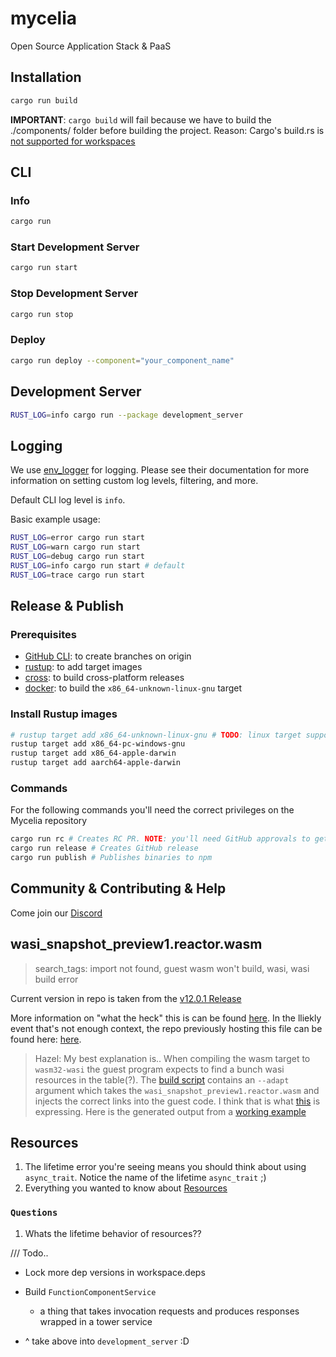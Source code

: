 # mycelia

Open Source Application Stack &amp; PaaS

## Installation

```sh
cargo run build
```

**IMPORTANT**: `cargo build` will fail because we have to build the ./components/ folder before building the project. Reason: Cargo's build.rs is [not supported for workspaces](https://github.com/rust-lang/cargo/issues/8732#issuecomment-950252765)

## CLI

### Info

```sh
cargo run
```

### Start Development Server

```sh
cargo run start
```

### Stop Development Server

```sh
cargo run stop
```

### Deploy

```sh
cargo run deploy --component="your_component_name"
```

## Development Server

```sh
RUST_LOG=info cargo run --package development_server
```

## Logging

We use [env_logger](https://docs.rs/env_logger/0.10.0/env_logger/) for logging. Please see their documentation for more information on setting custom log levels, filtering, and more.

Default CLI log level is `info`.

Basic example usage:

```sh
RUST_LOG=error cargo run start
RUST_LOG=warn cargo run start
RUST_LOG=debug cargo run start
RUST_LOG=info cargo run start # default
RUST_LOG=trace cargo run start
```

## Release & Publish

### Prerequisites

- [GitHub CLI](https://cli.github.com/): to create branches on origin
- [rustup](https://rustup.rs/): to add target images
- [cross](https://github.com/cross-rs/cross/tree/main): to build cross-platform releases
- [docker](https://docs.docker.com/engine/install/): to build the `x86_64-unknown-linux-gnu` target

### Install Rustup images

```sh
# rustup target add x86_64-unknown-linux-gnu # TODO: linux target support
rustup target add x86_64-pc-windows-gnu
rustup target add x86_64-apple-darwin
rustup target add aarch64-apple-darwin
```

### Commands

For the following commands you'll need the correct privileges on the Mycelia repository

```sh
cargo run rc # Creates RC PR. NOTE: you'll need GitHub approvals to get it merged first
cargo run release # Creates GitHub release
cargo run publish # Publishes binaries to npm
```

## Community & Contributing & Help

Come join our [Discord](https://discord.gg/hKMtmdMJ)

## wasi_snapshot_preview1.reactor.wasm

> search_tags: import not found, guest wasm won't build, wasi, wasi build error

Current version in repo is taken from the [v12.0.1 Release](https://github.com/bytecodealliance/wasmtime/releases/tag/v12.0.1)

More information on "what the heck" this is can be found [here](https://github.com/bytecodealliance/wasmtime/tree/main/crates/wasi-preview1-component-adapter).
In the lliekly event that's not enough context, the repo previously hosting this file can be found here: [here](https://github.com/bytecodealliance/preview2-prototyping).

> Hazel: My best explanation is.. When compiling the wasm target to `wasm32-wasi` the guest
> program expects to find a bunch wasi resources in the table(?). The [build script](guests/function/Makefile) contains an `--adapt` argument which takes the `wasi_snapshot_preview1.reactor.wasm` and injects the correct links into the guest code. I think that is what [this](https://github.com/bytecodealliance/preview2-prototyping/blob/1af2a12699ea86449d3ba1f74b5df254f16faadc/crates/wasi-preview1-component-adapter/README.md?plain=1#L47) is expressing. Here is the generated output from a [working example](https://gist.github.com/SuddenlyHazel/bf0ce95f5753c70fd72cc0937066e569)

## Resources

1. The lifetime error you're seeing means you should think about using `async_trait`. Notice the name of the lifetime `async_trait` ;)
2. Everything you wanted to know about [Resources](https://github.com/bytecodealliance/wasmtime/blob/432b5471ec4bf6d51173def284cd418be6849a49/crates/wasmtime/src/component/resources.rs#L281)

### `Questions`

1. Whats the lifetime behavior of resources??

/// Todo..

- Lock more dep versions in workspace.deps

- Build `FunctionComponentService`
  - a thing that takes invocation requests and produces responses
    wrapped in a tower service
- ^ take above into `development_server` :D
